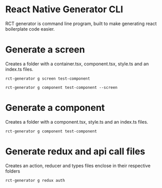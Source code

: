 # React Native Generator CLI

RCT generator is command line program, built to make generating react boilerplate code easier.

# Generate a screen

Creates a folder with a container.tsx, component.tsx, style.ts and an index.ts files.

```
rct-generator g screen test-component

rct-generator g component test-component --screen
```

# Generate a component

Creates a folder with a component.tsx, style.ts and an index.ts files.

```
rct-generator g component test-component
```

# Generate redux and api call files

Creates an action, reducer and types files enclose in their respective folders

```
rct-generator g redux auth
```
